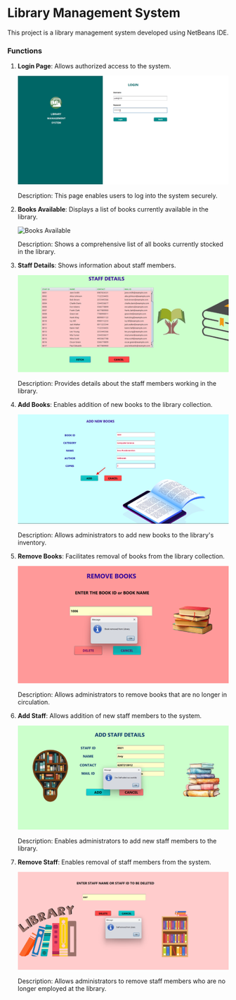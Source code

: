 # Library Management System

This project is a library management system developed using NetBeans IDE.

### Functions

1. **Login Page**: Allows authorized access to the system.

   ![Login Page](images/Login%20page.png)

   Description: This page enables users to log into the system securely.

2. **Books Available**: Displays a list of books currently available in the library.

   ![Books Available](images/Books%20Available.png)

   Description: Shows a comprehensive list of all books currently stocked in the library.

3. **Staff Details**: Shows information about staff members.

   ![Staff Details](images/Staff%20Details.png)

   Description: Provides details about the staff members working in the library.

4. **Add Books**: Enables addition of new books to the library collection.

   ![Add Books](images/Add%20Books.png)

   Description: Allows administrators to add new books to the library's inventory.

5. **Remove Books**: Facilitates removal of books from the library collection.

   ![Remove Books](images/Remove%20Books.png)

   Description: Allows administrators to remove books that are no longer in circulation.

6. **Add Staff**: Allows addition of new staff members to the system.

   ![Add Staff](images/Add%20Staff.png)

   Description: Enables administrators to add new staff members to the library.

7. **Remove Staff**: Enables removal of staff members from the system.

   ![Remove Staff](images/Remove%20Staff.png)

   Description: Allows administrators to remove staff members who are no longer employed at the library.
